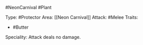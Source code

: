#NeonCarnival #Plant

Type: #Protector
Area: [[Neon Carnival]]
Attack: #Melee
Traits:
- #Butter

Speciality: Attack deals no damage.